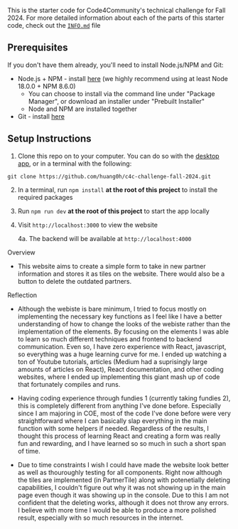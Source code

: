 This is the starter code for Code4Community's technical challenge for Fall 2024. 
For more detailed information about each of the parts of this starter code, check out the [`INFO.md`](INFO.md) file

## Prerequisites

If you don't have them already, you'll need to install Node.js/NPM and Git:
- Node.js + NPM - install [here](https://nodejs.org/en/download/package-manager) (we highly recommend using at least Node 18.0.0 + NPM 8.6.0)
   - You can choose to install via the command line under "Package Manager", or download an installer under "Prebuilt Installer"
   - Node and NPM are installed together
- Git - install [here](https://git-scm.com/downloads)

## Setup Instructions

1. Clone this repo on to your computer. You can do so with the [desktop app](https://desktop.github.com/), or in a terminal with the following:
```
git clone https://github.com/huang0h/c4c-challenge-fall-2024.git
```
2. In a terminal, run `npm install` **at the root of this project** to install the required packages
3. Run `npm run dev` **at the root of this project** to start the app locally
4. Visit `http://localhost:3000` to view the website
    
    4a. The backend will be available at `http://localhost:4000`


Overview
- This website aims to create a simple form to take in new partner information and stores it as tiles on the website. There would also be a button to delete the outdated partners.

Reflection
- Although the webiste is bare minimum, I tried to focus mostly on implementing the necessary key functions as I feel like I have a better understanding of how to change the looks of the webiste rather than the implementation of the elements. By focusing on the elements I was able to learn so much different techniques and frontend to backend communication. Even so, I have zero experience with React, javascript, so everything was a huge learning curve for me. I ended up watching a ton of Youtube tutorials, articles (Medium had a suprisingly large amounts of articles on React), React documentation, and other coding websites, where I ended up implementing this giant mash up of code that fortunately compiles and runs. 

- Having coding experience through fundies 1 (currently taking fundies 2), this is completely different from anything I've done before. Especially since I am majoring in COE, most of the code I've done before were very straightforward where I can basically slap everything in the main function with some helpers if needed. Regardless of the results, I thought this process of learning React and creating a form was really fun and rewarding, and I have learned so so much in such a short span of time. 

- Due to time constraints I wish I could have made the website look better as well as thouroughly testing for all components. Right now although the tiles are implemented (in PartnerTile) along with potenetially deleting capabilities, I couldn't figure out why it was not showing up in the main page even though it was showing up in the console. Due to this I am not confident that the deleting works, although it does not throw any errors. I believe with more time I would be able to produce a more polished result, especially with so much resources in the internet. 